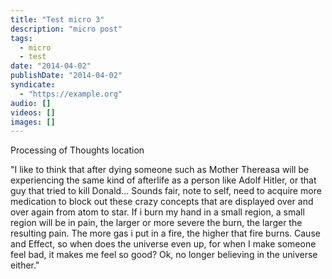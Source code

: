 ```yaml
---
title: "Test micro 3"
description: "micro post"
tags:
  - micro
  - test
date: "2014-04-02"
publishDate: "2014-04-02"
syndicate:
  - "https://example.org"
audio: []
videos: []
images: []
---
```

Processing of Thoughts location

"I like to think that after dying someone such as Mother Thereasa will be experiencing the same kind of afterlife as a person like Adolf Hitler, or that guy that tried to kill Donald... Sounds fair, note to self, need to acquire more medication to block out these crazy concepts that are displayed over and over again from atom to star. If i burn my hand in a small region, a small region will be in pain, the larger or more severe the burn, the larger the resulting pain. The more gas i put in a fire, the higher that fire burns. Cause and Effect, so when does the universe even up, for when I make someone feel bad, it makes me feel so good? Ok, no longer believing in the universe either."
